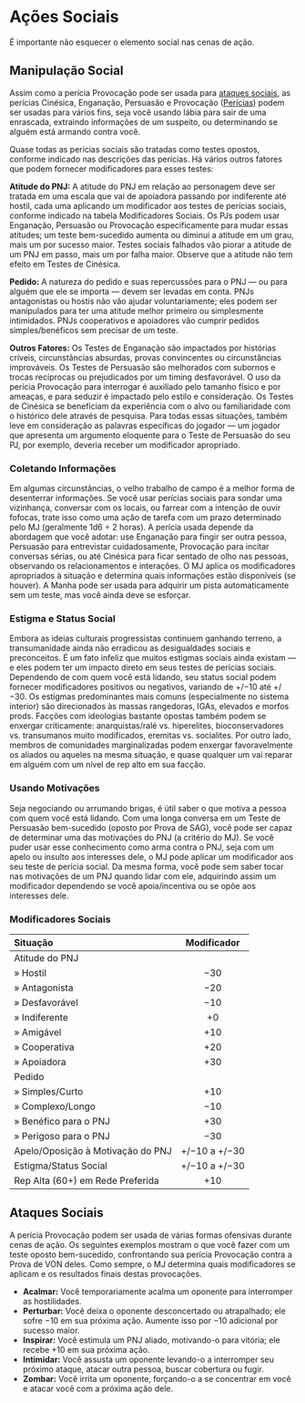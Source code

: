 # Ações Sociais

É importante não esquecer o elemento social nas cenas de ação.

## Manipulação Social

Assim como a perícia Provocação pode ser usada para [ataques sociais](../12/22-social-actions.md#social-attacks), as perícias Cinésica, Enganação, Persuasão e Provocação ([Perícias](../04/18-skills.md)) podem ser usadas para vários fins, seja você usando lábia para sair de uma enrascada, extraindo informações de um suspeito, ou determinando se alguém está armando contra você.

Quase todas as perícias sociais são tratadas como testes opostos, conforme indicado nas descrições das perícias. Há vários outros fatores que podem fornecer modificadores para esses testes:

**Atitude do PNJ:** A atitude do PNJ em relação ao personagem deve ser tratada em uma escala que vai de apoiadora passando por indiferente até hostil, cada uma aplicando um modificador aos testes de perícias sociais, conforme indicado na tabela Modificadores Sociais. Os PJs podem usar Enganação, Persuasão ou Provocação especificamente para mudar essas atitudes; um teste bem-sucedido aumenta ou diminui a atitude em um grau, mais um por sucesso maior. Testes sociais falhados vão piorar a atitude de um PNJ em passo, mais um por falha maior. Observe que a atitude não tem efeito em Testes de Cinésica.

**Pedido:** A natureza do pedido e suas repercussões para o PNJ — ou para alguém que ele se importa — devem ser levadas em conta. PNJs antagonistas ou hostis não vão ajudar voluntariamente; eles podem ser manipulados para ter uma atitude melhor primeiro ou simplesmente intimidados. PNJs cooperativos e apoiadores vão cumprir pedidos simples/benéficos sem precisar de um teste.

**Outros Fatores:** Os Testes de Enganação são impactados por histórias críveis, circunstâncias absurdas, provas convincentes ou circunstâncias improváveis. Os Testes de Persuasão são melhorados com subornos e trocas recíprocas ou prejudicados por um timing desfavorável. O uso da perícia Provocação para interrogar é auxiliado pelo tamanho físico e por ameaças, e para seduzir é impactado pelo estilo e consideração. Os Testes de Cinésica se beneficiam da experiência com o alvo ou familiaridade com o histórico dele através de pesquisa. Para todas essas situações, também leve em consideração as palavras específicas do jogador — um jogador que apresenta um argumento eloquente para o Teste de Persuasão do seu PJ, por exemplo, deveria receber um modificador apropriado.

### Coletando Informações

Em algumas circunstâncias, o velho trabalho de campo é a melhor forma de desenterrar informações. Se você usar perícias sociais para sondar uma vizinhança, conversar com os locais, ou farrear com a intenção de ouvir fofocas, trate isso como uma ação de tarefa com um prazo determinado pelo MJ (geralmente 1d6 ÷ 2 horas). A perícia usada depende da abordagem que você adotar: use Enganação para fingir ser outra pessoa, Persuasão para entrevistar cuidadosamente, Provocação para incitar conversas sérias, ou até Cinésica para ficar sentado de olho nas pessoas, observando os relacionamentos e interações. O MJ aplica os modificadores apropriados à situação e determina quais informações estão disponíveis (se houver). A Manha pode ser usada para adquirir um pista automaticamente sem um teste, mas você ainda deve se esforçar.

### Estigma e Status Social

Embora as ideias culturais progressistas continuem ganhando terreno, a transumanidade ainda não erradicou as desigualdades sociais e preconceitos. É um fato infeliz que muitos estigmas sociais ainda existam — e eles podem ter um impacto direto em seus testes de perícias sociais. Dependendo de com quem você está lidando, seu status social podem fornecer modificadores positivos ou negativos, variando de +/−10 até +/−30. Os estigmas predominantes mais comuns (especialmente no sistema interior) são direcionados às massas rangedoras, IGAs, elevados e morfos prods. Facções com ideologias bastante opostas também podem se enxergar criticamente: anarquistas/ralé vs. hiperelites, bioconservadores vs. transumanos muito modificados, eremitas vs. socialites. Por outro lado, membros de comunidades marginalizadas podem enxergar favoravelmente os aliados ou aqueles na mesma situação, e quase qualquer um vai reparar em alguém com um nível de rep alto em sua facção.

### Usando Motivações

Seja negociando ou arrumando brigas, é útil saber o que motiva a pessoa com quem você está lidando. Com uma longa conversa em um Teste de Persuasão bem-sucedido (oposto por Prova de SAG), você pode ser capaz de determinar uma das motivações do PNJ (a critério do MJ). Se você puder usar esse conhecimento como arma contra o PNJ, seja com um apelo ou insulto aos interesses dele, o MJ pode aplicar um modificador aos seu teste de perícia social. Da mesma forma, você pode sem saber tocar nas motivações de um PNJ quando lidar com ele, adquirindo assim um modificador dependendo se você apoia/incentiva ou se opõe aos interesses dele.

<!-- CLEANED blockquote class="table" -->

### Modificadores Sociais

| Situação                                                                                          |  Modificador  |
|:------------------------------------------------------------------------------------------------- |:-------------:|
| Atitude do PNJ                                                                                    |               |
| <!-- CLEANED div class="indent" -->» Hostil<!-- CLEANED /div -->           |      −30      |
| <!-- CLEANED div class="indent" -->» Antagonista<!-- CLEANED /div -->      |      −20      |
| <!-- CLEANED div class="indent" -->» Desfavorável<!-- CLEANED /div -->        |      −10      |
| <!-- CLEANED div class="indent" -->» Indiferente<!-- CLEANED /div -->       |      +0       |
| <!-- CLEANED div class="indent" -->» Amigável<!-- CLEANED /div -->          |      +10      |
| <!-- CLEANED div class="indent" -->» Cooperativa<!-- CLEANED /div -->       |      +20      |
| <!-- CLEANED div class="indent" -->» Apoiadora<!-- CLEANED /div -->        |      +30      |
| Pedido                                                                                            |               |
| <!-- CLEANED div class="indent" -->» Simples/Curto<!-- CLEANED /div -->      |      +10      |
| <!-- CLEANED div class="indent" -->» Complexo/Longo<!-- CLEANED /div -->      |      −10      |
| <!-- CLEANED div class="indent" -->» Benéfico para o PNJ<!-- CLEANED /div --> |      +30      |
| <!-- CLEANED div class="indent" -->» Perigoso para o PNJ<!-- CLEANED /div -->  |      −30      |
| Apelo/Oposição à Motivação do PNJ                                                                 | +/−10 a +/−30 |
| Estigma/Status Social                                                                             | +/−10 a +/−30 |
| Rep Alta (60+) em Rede Preferida                                                                  |      +10      |

<!-- CLEANED /blockquote -->

## Ataques Sociais

A perícia Provocação podem ser usada de várias formas ofensivas durante cenas de ação. Os seguintes exemplos mostram o que você fazer com um teste oposto bem-sucedido, confrontando sua perícia Provocação contra a Prova de VON deles. Como sempre, o MJ determina quais modificadores se aplicam e os resultados finais destas provocações.

- **Acalmar:** Você temporariamente acalma um oponente para interromper as hostilidades.
- **Perturbar:** Você deixa o oponente desconcertado ou atrapalhado; ele sofre −10 em sua próxima ação. Aumente isso por −10 adicional por sucesso maior.
- **Inspirar:** Você estimula um PNJ aliado, motivando-o para vitória; ele recebe +10 em sua próxima ação.
- **Intimidar:** Você assusta um oponente levando-o a interromper seu próximo ataque, atacar outra pessoa, buscar cobertura ou fugir.
- **Zombar:** Você irrita um oponente, forçando-o a se concentrar em você e atacar você com a próxima ação dele.
